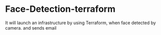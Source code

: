 # Face-Detection-terraform
It will launch an infrastructure by using Terraform, when face detected by camera. and sends email
